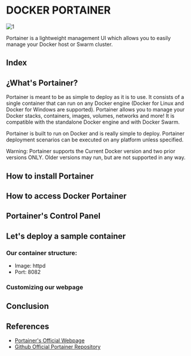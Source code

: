 # DOCKER PORTAINER

![1](/images/1.jpg)

Portainer is a lightweight management UI which allows you to easily manage your Docker host or Swarm cluster.

## Index



## ¿What's Portainer?
Portainer is meant to be as simple to deploy as it is to use. It consists of a single container that can run on any Docker engine (Docker for Linux and Docker for Windows are supported). Portainer allows you to manage your Docker stacks, containers, images, volumes, networks and more! It is compatible with the standalone Docker engine and with Docker Swarm.

Portainer is built to run on Docker and is really simple to deploy. Portainer deployment scenarios can be executed on any platform unless specified.

Warning: Portainer supports the Current Docker version and two prior versions ONLY. Older versions may run, but are not supported in any way.

## How to install Portainer

## How to access Docker Portainer

## Portainer's Control Panel

## Let's deploy a sample container
### Our container structure:
- Image: httpd
- Port: 8082



### Customizing our webpage

## Conclusion



## References
- [Portainer's Official Webpage](https://www.portainer.io/)
- [Github Official Portainer Repository](https://github.com/portainer/portainer)
